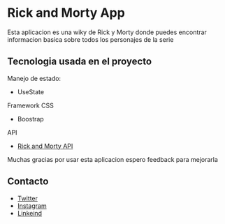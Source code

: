 # Rick and Morty App

Esta aplicacion es una wiky de Rick y Morty donde puedes encontrar informacion basica sobre todos los personajes de la serie

## Tecnologia usada en el proyecto

Manejo de estado:
- UseState

Framework CSS
- Boostrap

API 
- [Rick and Morty API](https://rickandmortyapi.com/)

Muchas gracias por usar esta aplicacion espero feedback para mejorarla

## Contacto

- [Twitter](https://twitter.com/Alex_Buelvas92)
- [Instagram](https://www.instagram.com/alex_buelvas/)
- [Linkeind](https://www.linkedin.com/in/alexis-buelvas/)
